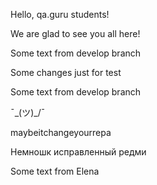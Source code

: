Hello, qa.guru students!

We are glad to see you all here!

Some text from develop branch

Some changes just for test

Some text from develop branch

¯\_(ツ)_/¯

maybeitchangeyourrepa

Немношк исправленный редми

Some text from Elena
